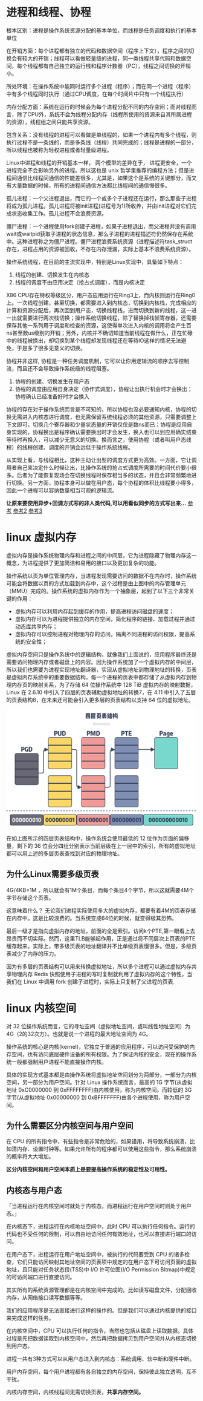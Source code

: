 # 进程和线程、协程

根本区别：进程是操作系统资源分配的基本单位，而线程是任务调度和执行的基本单位

在开销方面：每个进程都有独立的代码和数据空间（程序上下文），程序之间的切换会有较大的开销；线程可以看做轻量级的进程，同一类线程共享代码和数据空间，每个线程都有自己独立的运行栈和程序计数器（PC），线程之间切换的开销小。

所处环境：在操作系统中能同时运行多个进程（程序）；而在同一个进程（程序）中有多个线程同时执行（通过CPU调度，在每个时间片中只有一个线程执行）

内存分配方面：系统在运行的时候会为每个进程分配不同的内存空间；而对线程而言，除了CPU外，系统不会为线程分配内存（线程所使用的资源来自其所属进程的资源），线程组之间只能共享资源。

包含关系：没有线程的进程可以看做是单线程的，如果一个进程内有多个线程，则执行过程不是一条线的，而是多条线（线程）共同完成的；线程是进程的一部分，所以线程也被称为轻权进程或者轻量级进程。


Linux中进程和线程的开销基本一样， 两个模型的差异在于， 进程更安全，一个进程完全不会影响另外的进程。所以这也是 unix 哲学里推荐的编程方法；但是进程间通信比线程间通信的性能差很多，尤其是，如果这个是系统的关键部分，而又有大量数据的时候，所有的进程间通信方法都比线程间的通信慢很多。

孤儿进程：一个父进程退出，而它的一个或多个子进程还在运行，那么那些子进程将成为孤儿进程。孤儿进程将被init进程(进程号为1)所收养，并由init进程对它们完成状态收集工作。孤儿进程不会浪费资源。

僵尸进程：一个进程使用fork创建子进程，如果子进程退出，而父进程并没有调用wait或waitpid获取子进程的状态信息，那么子进程的进程描述符仍然保存在系统中。这种进程称之为僵尸进程。僵尸进程浪费系统资源（进程描述符task_struct存在，进程占用的资源被回收，不存在内存泄漏，实际上基本不浪费系统资源）。

操作系统线程，在目前的主流实现中，特别是Linux实现中，具备如下特点：

1) 线程的创建、切换发生在内核态
2) 线程的调度不由应用决定（抢占式调度），而是内核决定

X86 CPU存在特权等级区分，用户态应用运行在Ring3上，而内核则运行在Ring0上。一次线程创建，甚至切换，都需要进入到内核态，切换到内核栈，完成相应的计算和资源分配后，再次回到用户态，切换线程栈，进而切换到新的线程，这一进一出就需要进行两次栈切换；操作系统切换线程，除了替换掉栈帧寄存器，还需要保存其他一系列用于调度和检查的资源，这使得单次进入内核的调用将会产生百ns甚至数us级别的开销；另外，内核并不确切知道当前线程在做什么，正在忙碌中的线程被换出，却切换到某个线程却发现线程还在等待IO这样的情况无法避免，于是多了很多无意义的切换。

协程并非这样, 协程是一种任务调度机制，它可以让你用逻辑流的顺序去写控制流，而且还不会导致操作系统级的线程阻塞。

1) 协程的创建、切换发生在用户态
2) 协程的调度由应用自身决定（协作式调度），协程让出执行机会时才会换出；协程确认已经准备好时才会换入

协程的存在对于操作系统而言是不可知的，所以协程也没必要通知内核，协程的切换无需进入内核态进行调度，也无需保留系统线程必须的其他资源，只需要调整上下文即可，切换几个寄存器和少量状态量的开销仅仅是数ns而已；协程是应用自身实现的，协程换出是程序确认需要换出时才会发生，换入也可以到应用确实结束等待时再换入，可以减少无意义的切换。换而言之，使用协程（或者叫用户态线程）的线程创建、调度的开销会远低于操作系统线程。

从实现上看，与线程相比，这种主动让出型的调度方式更为高效。一方面，它让调用者自己来决定什么时候让出，比操作系统的抢占式调度所需要的时间代价要小很多。后者为了能恢复现场会在切换线程时保存相当多的状态，并且会非常频繁地进行切换。另一方面，协程本身可以做在用户态，每个协程的体积比线程要小得多，因此一个进程可以容纳数量相当可观的逻辑流。

**让原来要使用异步+回调方式写的非人类代码,可以用看似同步的方式写出来...**
[参考](https://www.zhihu.com/question/50185085)
[参考2](https://zhuanlan.zhihu.com/p/172471249)
[参考3](https://www.liaoxuefeng.com/wiki/1016959663602400/1017959540289152)

# linux 虚拟内存
虚拟内存是操作系统物理内存和进程之间的中间层，它为进程隐藏了物理内存这一概念，为进程提供了更加简洁和易用的接口以及更加复杂的功能。

操作系统以页为单位管理内存，当进程发现需要访问的数据不在内存时，操作系统可能会将数据以页的方式加载到内存中，这个过程是由上图中的内存管理单元（MMU）完成的。操作系统的虚拟内存作为一个抽象层，起到了以下三个非常关键的作用：

- 虚拟内存可以利用内存起到缓存的作用，提高进程访问磁盘的速度；
- 虚拟内存可以为进程提供独立的内存空间，简化程序的链接、加载过程并通过动态库共享内存；
- 虚拟内存可以控制进程对物理内存的访问，隔离不同进程的访问权限，提高系统的安全性；

虚拟内存空间只是操作系统中的逻辑结构，就像我们上面说的，应用程序最终还是需要访问物理内存或者磁盘上的内容。因为操作系统加了一个虚拟内存的中间层，所以我们也需要为进程实现地址翻译器，实现从虚拟地址到物理地址的转换，页表是虚拟内存系统中的重要数据结构，每一个进程的页表中都存储了从虚拟内存到物理内存页的映射关系，为了存储 64 位操作系统中 128 TiB 虚拟内存的映射数据，Linux 在 2.6.10 中引入了四层的页表辅助虚拟地址的转换7，在 4.11 中引入了五层的页表结构8，在未来还可能会引入更多层的页表结构以支持 64 位的虚拟地址。

![](./img/2020-04-14-15868720771707-four-level-page-tables.png)

在如上图所示的四层页表结构中，操作系统会使用最低的 12 位作为页面的偏移量，剩下的 36 位会分四组分别表示当前层级在上一层中的索引，所有的虚拟地址都可以用上述的多层页表查找到对应的物理地址。

## 为什么Linux需要多级页表
4G/4KB=1M ，所以就会有1M个条目，而每个条目4个字节，所以这就需要4M个字节存储这个页表。

这意味着什么？ 无论我们进程实际使用多大的虚拟内存，都要有着4M的页表存储在内存中。这是比较浪费的。当系统变成64位的时候，就变得极其恐怖。

最后一级才是指向虚拟内存的地址，前面的全是索引。访问k个PTE,第一眼看上去昂贵而不切实际。然而，这里TLB能够起作用，正是通过将不同层次上页表的PTE缓存起来。实际上，带多级页表的地址翻译并不比单级页表慢很多。但是，多级页表减少了内存的压力。

因为有多层的页表结构可以用来转换虚拟地址，所以多个进程可以通过虚拟内存共享物理内存 Redis 快照使用子进程的写时复制就利用了虚拟内存的这个特性，当我们在 Linux 中调用 fork 创建子进程时，实际上只复制了父进程的页表.

# linux 内核空间

对 32 位操作系统而言，它的寻址空间（虚拟地址空间，或叫线性地址空间）为 4G（2的32次方）。也就是说一个进程的最大地址空间为 4G。

操作系统的核心是内核(kernel)，它独立于普通的应用程序，可以访问受保护的内存空间，也有访问底层硬件设备的所有权限。为了保证内核的安全，现在的操作系统一般都强制用户进程不能直接操作内核。

具体的实现方式基本都是由操作系统将虚拟地址空间划分为两部分，一部分为内核空间，另一部分为用户空间。针对 Linux 操作系统而言，最高的 1G 字节(从虚拟地址 0xC0000000 到 0xFFFFFFFF)由内核使用，称为内核空间。而较低的 3G 字节(从虚拟地址 0x00000000 到 0xBFFFFFFF)由各个进程使用，称为用户空间。

## 为什么需要区分内核空间与用户空间
在 CPU 的所有指令中，有些指令是非常危险的，如果错用，将导致系统崩溃，比如清内存、设置时钟等。如果允许所有的程序都可以使用这些指令，那么系统崩溃的概率将大大增加。

**区分内核空间和用户空间本质上是要提高操作系统的稳定性及可用性。**
## 内核态与用户态
「当进程运行在内核空间时就处于内核态，而进程运行在用户空间时则处于用户态。」

在内核态下，进程运行在内核地址空间中，此时 CPU 可以执行任何指令。运行的代码也不受任何的限制，可以自由地访问任何有效地址，也可以直接进行端口的访问。

在用户态下，进程运行在用户地址空间中，被执行的代码要受到 CPU 的诸多检查，它们只能访问映射其地址空间的页表项中规定的在用户态下可访问页面的虚拟地址，且只能对任务状态段(TSS)中 I/O 许可位图(I/O Permission Bitmap)中规定的可访问端口进行直接访问。

其实所有的系统资源管理都是在内核空间中完成的。比如读写磁盘文件，分配回收内存，从网络接口读写数据等等。

我们的应用程序是无法直接进行这样的操作的。但是我们可以通过内核提供的接口来完成这样的任务。

在内核空间中，CPU 可以执行任何的指令，当然也包括从磁盘上读取数据。具体过程是先把数据读取到内核空间中，然后再把数据拷贝到用户空间并从内核态切换到用户态。

进程一共有3种方式可以从用户态进入到内核态：系统调用、软中断和硬件中断。

用户内存空间，每个用户进程都有各自独立的内存空间，保持彼此独立透明，互不干扰。

内核内存空间，内核线程间无需切换页表，**共享内存空间。**
